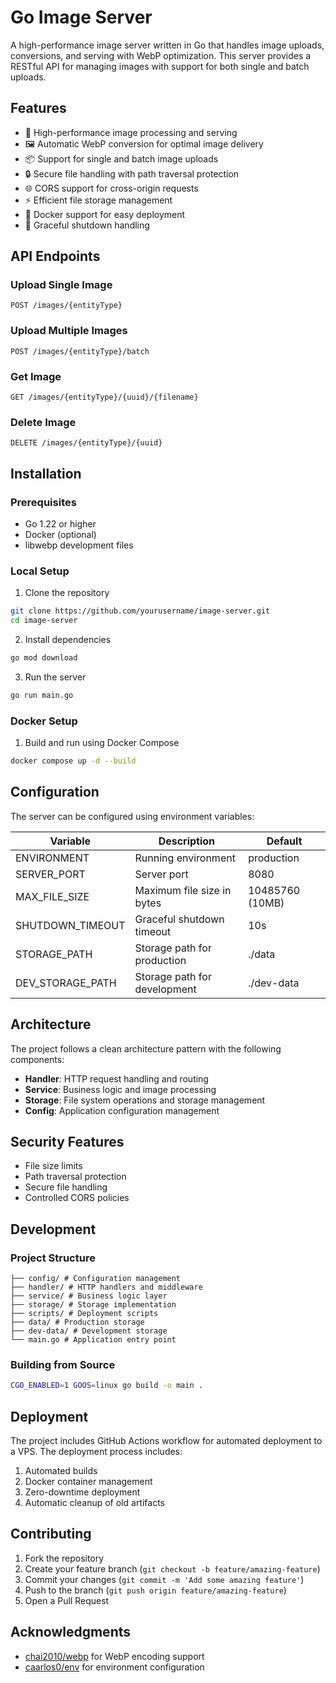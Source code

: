 # Go Image Server

A high-performance image server written in Go that handles image uploads, conversions, and serving with WebP optimization. This server provides a RESTful API for managing images with support for both single and batch uploads.

## Features

- 🚀 High-performance image processing and serving
- 🖼️ Automatic WebP conversion for optimal image delivery
- 📦 Support for single and batch image uploads
- 🔒 Secure file handling with path traversal protection
- 🌐 CORS support for cross-origin requests
- ⚡ Efficient file storage management
- 🐳 Docker support for easy deployment
- 🔄 Graceful shutdown handling

## API Endpoints

### Upload Single Image

```http
POST /images/{entityType}
```

### Upload Multiple Images

```http
POST /images/{entityType}/batch
```

### Get Image

```http
GET /images/{entityType}/{uuid}/{filename}
```

### Delete Image

```http
DELETE /images/{entityType}/{uuid}
```

## Installation

### Prerequisites
- Go 1.22 or higher
- Docker (optional)
- libwebp development files

### Local Setup

1. Clone the repository
```bash
git clone https://github.com/yourusername/image-server.git
cd image-server
```

2. Install dependencies
```bash
go mod download
```

3. Run the server
```bash
go run main.go
```

### Docker Setup

1. Build and run using Docker Compose
```bash
docker compose up -d --build
```

## Configuration

The server can be configured using environment variables:

| Variable | Description | Default |
|----------|-------------|---------|
| ENVIRONMENT | Running environment | production |
| SERVER_PORT | Server port | 8080 |
| MAX_FILE_SIZE | Maximum file size in bytes | 10485760 (10MB) |
| SHUTDOWN_TIMEOUT | Graceful shutdown timeout | 10s |
| STORAGE_PATH | Storage path for production | ./data |
| DEV_STORAGE_PATH | Storage path for development | ./dev-data |

## Architecture

The project follows a clean architecture pattern with the following components:

- **Handler**: HTTP request handling and routing
- **Service**: Business logic and image processing
- **Storage**: File system operations and storage management
- **Config**: Application configuration management

## Security Features

- File size limits
- Path traversal protection
- Secure file handling
- Controlled CORS policies

## Development

### Project Structure

```.
├── config/ # Configuration management
├── handler/ # HTTP handlers and middleware
├── service/ # Business logic layer
├── storage/ # Storage implementation
├── scripts/ # Deployment scripts
├── data/ # Production storage
├── dev-data/ # Development storage
└── main.go # Application entry point
```

### Building from Source

```bash
CGO_ENABLED=1 GOOS=linux go build -o main .
```

## Deployment

The project includes GitHub Actions workflow for automated deployment to a VPS. The deployment process includes:

1. Automated builds
2. Docker container management
3. Zero-downtime deployment
4. Automatic cleanup of old artifacts

## Contributing

1. Fork the repository
2. Create your feature branch (`git checkout -b feature/amazing-feature`)
3. Commit your changes (`git commit -m 'Add some amazing feature'`)
4. Push to the branch (`git push origin feature/amazing-feature`)
5. Open a Pull Request

## Acknowledgments

- [chai2010/webp](https://github.com/chai2010/webp) for WebP encoding support
- [caarlos0/env](https://github.com/caarlos0/env) for environment configuration